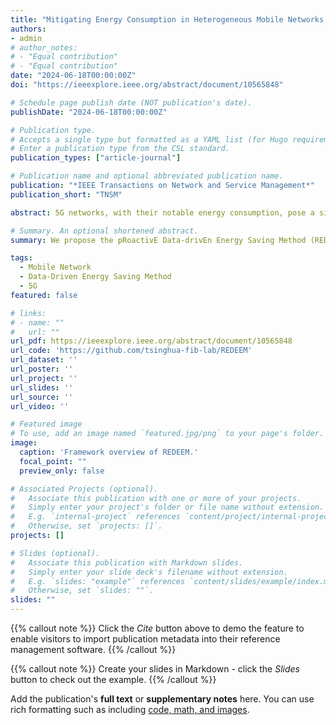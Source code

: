 ```yaml
---
title: "Mitigating Energy Consumption in Heterogeneous Mobile Networks through Data-Driven Optimization"
authors:
- admin
# author_notes:
# - "Equal contribution"
# - "Equal contribution"
date: "2024-06-18T00:00:00Z"
doi: "https://ieeexplore.ieee.org/abstract/document/10565848"

# Schedule page publish date (NOT publication's date).
publishDate: "2024-06-18T00:00:00Z"

# Publication type.
# Accepts a single type but formatted as a YAML list (for Hugo requirements).
# Enter a publication type from the CSL standard.
publication_types: ["article-journal"]

# Publication name and optional abbreviated publication name.
publication: "*IEEE Transactions on Network and Service Management*"
publication_short: "TNSM"

abstract: 5G networks, with their notable energy consumption, pose a significant challenge. Traditional energy-saving methods, effective for 4G, struggle in heterogeneous 4G and 5G networks. In this paper, we propose the pRoactivE Data-drivEn Energy Saving Method (REDEEM) to mitigate energy consumption in heterogeneous 4G and 5G mobile networks. REDEEM spatially divides the network into meshes based on cell overlaps, predicts cell traffic for proactive control, and selects active cells within each mesh. Our framework includes energy efficiency profiling for each mesh and offloads 5G traffic onto overlapping 4G cells to reduce 5G energy usage. Experiments based on the Nanchang mobile networks validate REDEEM’s effectiveness, yielding energy savings of 3442.72 MWh over a week. Notably, our approach achieves a 53.10% energy-saving rate, surpassing threshold-based methods by 38.85%, optimization-based methods by 18.15%, and fluid capacity engine by 14.79%. It minimally impacts service quality, with less than four parts per million traffic missed. Experimental results also demonstrate REDEEM’s robustness across various temporal, spatial, and traffic load scenarios.

# Summary. An optional shortened abstract.
summary: We propose the pRoactivE Data-drivEn Energy Saving Method (REDEEM) to mitigate energy consumption in heterogeneous 4G and 5G mobile networks. [Code](https://github.com/tsinghua-fib-lab/REDEEM) [Paper](https://ieeexplore.ieee.org/abstract/document/10565848)

tags:
  - Mobile Network
  - Data-Driven Energy Saving Method
  - 5G
featured: false

# links:
# - name: ""
#   url: ""
url_pdf: https://ieeexplore.ieee.org/abstract/document/10565848
url_code: 'https://github.com/tsinghua-fib-lab/REDEEM'
url_dataset: ''
url_poster: ''
url_project: ''
url_slides: ''
url_source: ''
url_video: ''

# Featured image
# To use, add an image named `featured.jpg/png` to your page's folder. 
image:
  caption: 'Framework overview of REDEEM.'
  focal_point: ""
  preview_only: false

# Associated Projects (optional).
#   Associate this publication with one or more of your projects.
#   Simply enter your project's folder or file name without extension.
#   E.g. `internal-project` references `content/project/internal-project/index.md`.
#   Otherwise, set `projects: []`.
projects: []

# Slides (optional).
#   Associate this publication with Markdown slides.
#   Simply enter your slide deck's filename without extension.
#   E.g. `slides: "example"` references `content/slides/example/index.md`.
#   Otherwise, set `slides: ""`.
slides: ""
---
```


{{% callout note %}}
Click the *Cite* button above to demo the feature to enable visitors to import publication metadata into their reference management software.
{{% /callout %}}

{{% callout note %}}
Create your slides in Markdown - click the *Slides* button to check out the example.
{{% /callout %}}

Add the publication's **full text** or **supplementary notes** here. You can use rich formatting such as including [code, math, and images](https://docs.hugoblox.com/content/writing-markdown-latex/).
